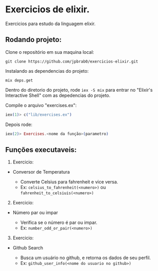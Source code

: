 # Exercicios de elixir.

Exercicios para estudo da linguagem elixir.

## Rodando projeto:

Clone o repositório em sua maquina local:

```git
git clone https://github.com/jpbrab0/exercicios-elixir.git
```

Instalando as dependencias do projeto:
```git
mix deps.get
```

Dentro do diretorio do projeto, rode `iex -S mix` para entrar no "Elixir's Interactive Shell" com as depedencias do projeto.

Compile o arquivo "exercises.ex":
```elixir
iex(1)> c("lib/exercises.ex")
```

Depois rode:

```elixir
iex(2)> Exercises.<nome da função>(parametro)
```

## Funções executaveis:

1. Exercicio: 

* Conversor de Temperatura
  
  - Converte Celsius para fahrenheit e vice versa.
  - Ex: `celsius_to_fahrenheit(<numero>)` ou `fahrenheit_to_celsiuis(<numero>)`
2. Exercicio:

* Número par ou impar

  - Verifica se o número é par ou impar.
  - Ex: `number_odd_or_pair(<numero>)`

3. Exercicio:

* Github Search

  - Busca um usuário no github, e retorna os dados de seu perfil.
  - Ex: `github_user_info(<nome do usuario no github>)`
